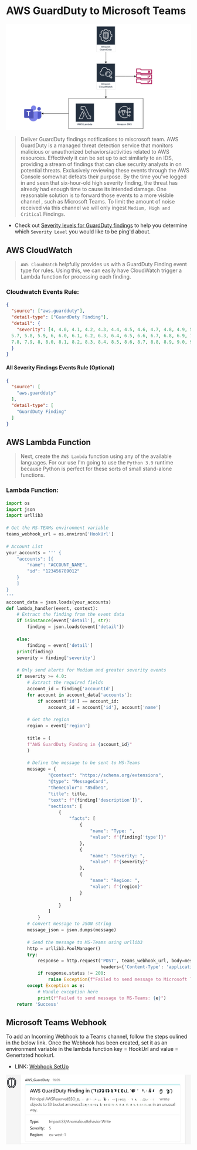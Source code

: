 # AWS GuardDuty to Microsoft Teams

![Image](img/GDAlert.png)

> Deliver GuardDuty findings notifications to miscrosoft team. AWS GuardDuty is a managed threat detection service that monitors malicious or
unauthorized behaviors/activities related to AWS resources. Effectively it can be set up to act similarly to an IDS, providing a stream of findings that can
clue security analysts in on potential threats.
Exclusively reviewing these events through the AWS Console somewhat defeats their purpose. By the time you've logged in and seen that six-hour-old
high severity finding, the threat has already had enough time to cause its intended damage.
One reasonable solution is to forward those events to a more visible channel , such as Microsoft Teams. To limit the amount of noise received via this
channel we will only ingest `Medium, High and Critical` Findings.

- Check out [Severity levels for GuardDuty findings](https://docs.aws.amazon.com/guardduty/latest/ug/guardduty_findings.html#guardduty_findings-severity) to help you determine which `Severity Level` you would like to be ping'd about. 

## AWS CloudWatch

> `AWS CloudWatch` helpfully provides us with a GuardDuty Finding event type for rules. Using this, we can easily have CloudWatch trigger a Lambda
function for processing each finding.

### Cloudwatch Events Rule:
``` JSON 
{
  "source": ["aws.guardduty"],
  "detail-type": ["GuardDuty Finding"],
  "detail": {
    "severity": [4, 4.0, 4.1, 4.2, 4.3, 4.4, 4.5, 4.6, 4.7, 4.8, 4.9, 5, 5.0, 5.1, 5.2, 5.3, 5.4, 5.5, 5.6,
  5.7, 5.8, 5.9, 6, 6.0, 6.1, 6.2, 6.3, 6.4, 6.5, 6.6, 6.7, 6.8, 6.9, 7, 7.0, 7.1, 7.2, 7.3, 7.4, 7.5, 7.6, 7.7,
  7.8, 7.9, 8, 8.0, 8.1, 8.2, 8.3, 8.4, 8.5, 8.6, 8.7, 8.8, 8.9, 9.0, 9.1, 9.2, 9.3, 9.4, 9.5, 9.6, 9.7, 9.8, 9.9, 10.0]
  }
}
```
#### All Severity Findings Events Rule (Optional)
```json
{
  "source": [
    "aws.guardduty"
  ],
  "detail-type": [
    "GuardDuty Finding"
  ]
}
```

## AWS Lambda Function

> Next, create the `AWS Lambda` function using any of the available languages. For our use I'm going to use the `Python 3.9` runtime because Python is
perfect for these sorts of small stand-alone functions.

### Lambda Function:
```  PYTHON 
import os
import json
import urllib3

# Get the MS-TEAMs environment variable
teams_webhook_url = os.environ['HookUrl']

# Account List
your_accounts = ''' {
    "accounts": [{
        "name": "ACCOUNT_NAME",
        "id": "123456789012"
    }
    ]
}
'''
account_data = json.loads(your_accounts)
def lambda_handler(event, context):
    # Extract the finding from the event data
    if isinstance(event['detail'], str):
        finding = json.loads(event['detail'])

    else:
        finding = event['detail']
    print(finding)
    severity = finding['severity']

    # Only send alerts for Medium and greater severity events
    if severity >= 4.0:
        # Extract the required fields
        account_id = finding['accountId']
        for account in account_data['accounts']:
            if account['id'] == account_id:
                account_id = account['id'], account['name']

        # Get the region
        region = event['region']

        title = (
        f"AWS GuardDuty Finding in {account_id}"
        )

        # Define the message to be sent to MS-Teams
        message = {
                "@context": "https://schema.org/extensions",
                "@type": "MessageCard",
                "themeColor": "85dbe1",
                "title": title,
                "text": f"{finding['description']}",
                "sections": [
                    {
                        "facts": [
                            {
                                "name": "Type: ",
                                "value": f"{finding['type']}"
                            },
                            {
                                "name": "Severity: ",
                                "value": f"{severity}"
                            },
                            {
                                "name": "Region: ",
                                "value": f"{region}"
                            }
                        ]
                    }
                ]
            }
        # Convert message to JSON string
        message_json = json.dumps(message)

        # Send the message to MS-Teams using urllib3
        http = urllib3.PoolManager()
        try:
            response = http.request('POST', teams_webhook_url, body=message_json.encode('utf-8'),
                                    headers={'Content-Type': 'application/json'})
            if response.status != 200:
                raise Exception(f"Failed to send message to Microsoft Teams: {response.status}")
        except Exception as e:
            # Handle exception here
            print(f"Failed to send message to MS-Teams: {e}")
    return 'Success'
```

## Microsoft Teams Webhook
To add an Incoming Webhook to a Teams channel, follow the steps oulined in the below link. Once the Webhook has been created, set it as an
environment variable in the lambda function key = HookUrl and value = Genertated hookurl.

- LINK: [Webhook SetUp](https://learn.microsoft.com/en-us/microsoftteams/platform/webhooks-and-connectors/how-to/add-incoming-webhook?tabs=dotnet#create-incoming-webhooks-1)

![Image](img/notification.png)
